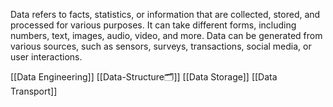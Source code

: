 Data refers to facts, statistics, or information that are collected, stored, and processed for various purposes. It can take different forms, including numbers, text, images, audio, video, and more. Data can be generated from various sources, such as sensors, surveys, transactions, social media, or user interactions.

[[Data Engineering]]
[[Data-Structure🗂]] 
[[Data Storage]]
[[Data Transport]]
